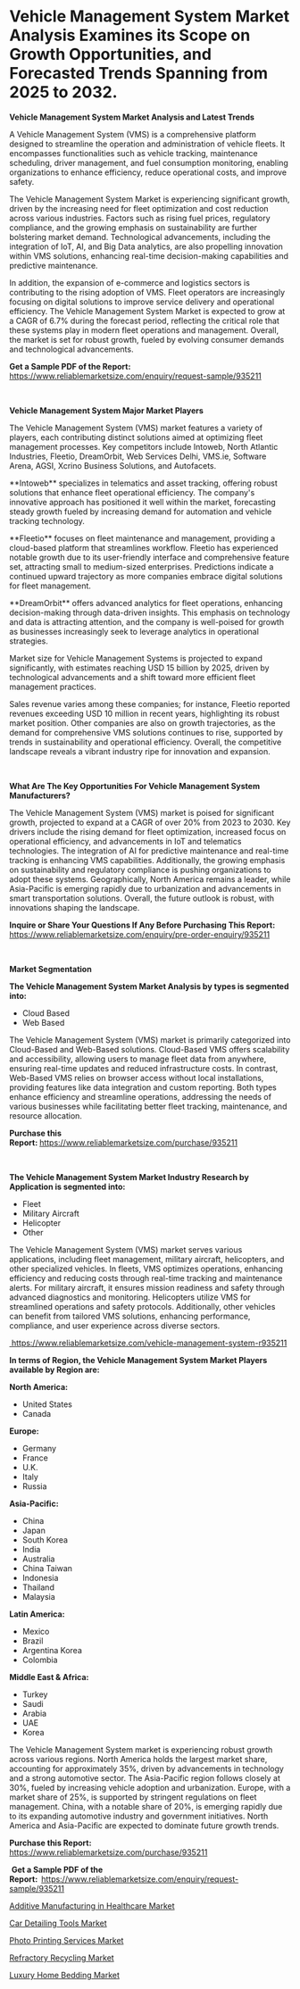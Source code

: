<p><h1>Vehicle Management System Market Analysis Examines its Scope on Growth Opportunities, and Forecasted Trends Spanning from 2025 to 2032.</h1></p><p><strong>Vehicle Management System Market Analysis and Latest Trends</strong></p>
<p><p>A Vehicle Management System (VMS) is a comprehensive platform designed to streamline the operation and administration of vehicle fleets. It encompasses functionalities such as vehicle tracking, maintenance scheduling, driver management, and fuel consumption monitoring, enabling organizations to enhance efficiency, reduce operational costs, and improve safety.</p><p>The Vehicle Management System Market is experiencing significant growth, driven by the increasing need for fleet optimization and cost reduction across various industries. Factors such as rising fuel prices, regulatory compliance, and the growing emphasis on sustainability are further bolstering market demand. Technological advancements, including the integration of IoT, AI, and Big Data analytics, are also propelling innovation within VMS solutions, enhancing real-time decision-making capabilities and predictive maintenance.</p><p>In addition, the expansion of e-commerce and logistics sectors is contributing to the rising adoption of VMS. Fleet operators are increasingly focusing on digital solutions to improve service delivery and operational efficiency. The Vehicle Management System Market is expected to grow at a CAGR of 6.7% during the forecast period, reflecting the critical role that these systems play in modern fleet operations and management. Overall, the market is set for robust growth, fueled by evolving consumer demands and technological advancements.</p></p>
<p><strong>Get a Sample PDF of the Report:&nbsp;</strong> <a href="https://www.reliablemarketsize.com/enquiry/request-sample/935211?utm_campaign=1131&utm_medium=2&utm_source=Github&utm_content=ia&utm_term=07032025&utm_id=vehicle-management-system">https://www.reliablemarketsize.com/enquiry/request-sample/935211</a></p>
<p>&nbsp;</p>
<p><strong>Vehicle Management System Major Market Players</strong></p>
<p><p>The Vehicle Management System (VMS) market features a variety of players, each contributing distinct solutions aimed at optimizing fleet management processes. Key competitors include Intoweb, North Atlantic Industries, Fleetio, DreamOrbit, Web Services Delhi, VMS.ie, Software Arena, AGSI, Xcrino Business Solutions, and Autofacets.</p><p>**Intoweb** specializes in telematics and asset tracking, offering robust solutions that enhance fleet operational efficiency. The company's innovative approach has positioned it well within the market, forecasting steady growth fueled by increasing demand for automation and vehicle tracking technology.</p><p>**Fleetio** focuses on fleet maintenance and management, providing a cloud-based platform that streamlines workflow. Fleetio has experienced notable growth due to its user-friendly interface and comprehensive feature set, attracting small to medium-sized enterprises. Predictions indicate a continued upward trajectory as more companies embrace digital solutions for fleet management.</p><p>**DreamOrbit** offers advanced analytics for fleet operations, enhancing decision-making through data-driven insights. This emphasis on technology and data is attracting attention, and the company is well-poised for growth as businesses increasingly seek to leverage analytics in operational strategies.</p><p>Market size for Vehicle Management Systems is projected to expand significantly, with estimates reaching USD 15 billion by 2025, driven by technological advancements and a shift toward more efficient fleet management practices. </p><p>Sales revenue varies among these companies; for instance, Fleetio reported revenues exceeding USD 10 million in recent years, highlighting its robust market position. Other companies are also on growth trajectories, as the demand for comprehensive VMS solutions continues to rise, supported by trends in sustainability and operational efficiency. Overall, the competitive landscape reveals a vibrant industry ripe for innovation and expansion.</p></p>
<p>&nbsp;</p>
<p><strong>What Are The Key Opportunities For Vehicle Management System Manufacturers?</strong></p>
<p><p>The Vehicle Management System (VMS) market is poised for significant growth, projected to expand at a CAGR of over 20% from 2023 to 2030. Key drivers include the rising demand for fleet optimization, increased focus on operational efficiency, and advancements in IoT and telematics technologies. The integration of AI for predictive maintenance and real-time tracking is enhancing VMS capabilities. Additionally, the growing emphasis on sustainability and regulatory compliance is pushing organizations to adopt these systems. Geographically, North America remains a leader, while Asia-Pacific is emerging rapidly due to urbanization and advancements in smart transportation solutions. Overall, the future outlook is robust, with innovations shaping the landscape.</p></p>
<p><strong>Inquire or Share Your Questions If Any Before Purchasing This Report:</strong> <a href="https://www.reliablemarketsize.com/enquiry/pre-order-enquiry/935211?utm_campaign=1131&utm_medium=2&utm_source=Github&utm_content=ia&utm_term=07032025&utm_id=vehicle-management-system">https://www.reliablemarketsize.com/enquiry/pre-order-enquiry/935211</a></p>
<p>&nbsp;</p>
<p><strong>Market Segmentation</strong></p>
<p><strong>The Vehicle Management System Market Analysis by types is segmented into:</strong></p>
<p><ul><li>Cloud Based</li><li>Web Based</li></ul></p>
<p><p>The Vehicle Management System (VMS) market is primarily categorized into Cloud-Based and Web-Based solutions. Cloud-Based VMS offers scalability and accessibility, allowing users to manage fleet data from anywhere, ensuring real-time updates and reduced infrastructure costs. In contrast, Web-Based VMS relies on browser access without local installations, providing features like data integration and custom reporting. Both types enhance efficiency and streamline operations, addressing the needs of various businesses while facilitating better fleet tracking, maintenance, and resource allocation.</p></p>
<p><strong>Purchase this Report:&nbsp;</strong><a href="https://www.reliablemarketsize.com/purchase/935211?utm_campaign=1131&utm_medium=2&utm_source=Github&utm_content=ia&utm_term=07032025&utm_id=vehicle-management-system">https://www.reliablemarketsize.com/purchase/935211</a></p>
<p>&nbsp;</p>
<p><strong>The Vehicle Management System Market Industry Research by Application is segmented into:</strong></p>
<p><ul><li>Fleet</li><li>Military Aircraft</li><li>Helicopter</li><li>Other</li></ul></p>
<p><p>The Vehicle Management System (VMS) market serves various applications, including fleet management, military aircraft, helicopters, and other specialized vehicles. In fleets, VMS optimizes operations, enhancing efficiency and reducing costs through real-time tracking and maintenance alerts. For military aircraft, it ensures mission readiness and safety through advanced diagnostics and monitoring. Helicopters utilize VMS for streamlined operations and safety protocols. Additionally, other vehicles can benefit from tailored VMS solutions, enhancing performance, compliance, and user experience across diverse sectors.</p></p>
<p><a href="https://www.reliablemarketsize.com/vehicle-management-system-r935211?utm_campaign=1131&utm_medium=2&utm_source=Github&utm_content=ia&utm_term=07032025&utm_id=vehicle-management-system">&nbsp;https://www.reliablemarketsize.com/vehicle-management-system-r935211</a></p>
<p><strong>In terms of Region, the Vehicle Management System Market Players available by Region are:</strong></p>
<p>
    <p> <strong> North America: </strong>
        <ul>
            <li>United States</li>
            <li>Canada</li>
        </ul>
        </p> 
    <p> <strong> Europe: </strong>
        <ul>
            <li>Germany</li>
            <li>France</li>
            <li>U.K.</li>
            <li>Italy</li>
            <li>Russia</li>
        </ul>
        </p> 
    <p> <strong> Asia-Pacific: </strong>
        <ul>
            <li>China</li>
            <li>Japan</li>
            <li>South Korea</li>
            <li>India</li>
            <li>Australia</li>
            <li>China Taiwan</li>
            <li>Indonesia</li>
            <li>Thailand</li>
            <li>Malaysia</li>
        </ul>
        </p> 
    <p> <strong> Latin America: </strong>
        <ul>
            <li>Mexico</li>
            <li>Brazil</li>
            <li>Argentina Korea</li>
            <li>Colombia</li>
        </ul>
        </p> 
    <p> <strong> Middle East & Africa: </strong>
        <ul>
            <li>Turkey</li>
            <li>Saudi</li>
            <li>Arabia</li>
            <li>UAE</li>
            <li>Korea</li>
        </ul>
    </p>
    </p>
<p><p>The Vehicle Management System market is experiencing robust growth across various regions. North America holds the largest market share, accounting for approximately 35%, driven by advancements in technology and a strong automotive sector. The Asia-Pacific region follows closely at 30%, fueled by increasing vehicle adoption and urbanization. Europe, with a market share of 25%, is supported by stringent regulations on fleet management. China, with a notable share of 20%, is emerging rapidly due to its expanding automotive industry and government initiatives. North America and Asia-Pacific are expected to dominate future growth trends.</p></p>
<p><strong>Purchase this Report: </strong><a href="https://www.reliablemarketsize.com/purchase/935211?utm_campaign=1131&utm_medium=2&utm_source=Github&utm_content=ia&utm_term=07032025&utm_id=vehicle-management-system">https://www.reliablemarketsize.com/purchase/935211</a></p>
<p>&nbsp;<strong>Get a Sample PDF of the Report:&nbsp;&nbsp;</strong><a href="https://www.reliablemarketsize.com/enquiry/request-sample/935211?utm_campaign=1131&utm_medium=2&utm_source=Github&utm_content=ia&utm_term=07032025&utm_id=vehicle-management-system">https://www.reliablemarketsize.com/enquiry/request-sample/935211</a></p>
<p><strong></strong></p>
<p><p><a href="https://github.com/foustzelmsdv/Market-Research-Report-List-1/blob/main/additive-manufacturing-in-healthcare-market.md?utm_campaign=1131&utm_medium=2&utm_source=Github&utm_content=ia&utm_term=07032025&utm_id=vehicle-management-system">Additive Manufacturing in Healthcare Market</a></p><p><a href="https://github.com/geresalgieaz/Market-Research-Report-List-1/blob/main/car-detailing-tools-market.md?utm_campaign=1131&utm_medium=2&utm_source=Github&utm_content=ia&utm_term=07032025&utm_id=vehicle-management-system">Car Detailing Tools Market</a></p><p><a href="https://github.com/papnider/Market-Research-Report-List-1/blob/main/photo-printing-services-market.md?utm_campaign=1131&utm_medium=2&utm_source=Github&utm_content=ia&utm_term=07032025&utm_id=vehicle-management-system">Photo Printing Services Market</a></p><p><a href="https://github.com/ceranamaduvq/Market-Research-Report-List-1/blob/main/refractory-recycling-market.md?utm_campaign=1131&utm_medium=2&utm_source=Github&utm_content=ia&utm_term=07032025&utm_id=vehicle-management-system">Refractory Recycling Market</a></p><p><a href="https://github.com/dickstoscopg/Market-Research-Report-List-1/blob/main/luxury-home-bedding-market.md?utm_campaign=1131&utm_medium=2&utm_source=Github&utm_content=ia&utm_term=07032025&utm_id=vehicle-management-system">Luxury Home Bedding Market</a></p></p>